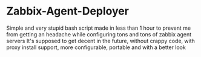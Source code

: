 # Zabbix-Agent-Deployer
Simple and very stupid bash script made in less than 1 hour to prevent me from getting an headache while configuring tons and tons of zabbix agent servers 
It's supposed to get decent in the future, without crappy code, with proxy install support, more configurable, portable and with a better look 
